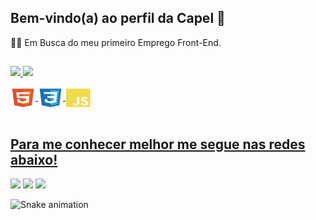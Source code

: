 ## Bem-vindo(a) ao perfil da Capel 💜


👨‍💻 Em Busca do meu primeiro Emprego Front-End.


##

 <div>
   <a href="https://github.com/CarolCapel">
    
   <img height="180em" src="https://github-readme-stats.vercel.app/api?username=CarolCapel&show_icons=true&theme=tokyonight&include_all_commits=true&count_private=true"/>
   
   <img height="180em" src="https://github-readme-stats.vercel.app/api/top-langs/?username=CarolCapel&layout=compact&langs_count=6&theme=tokyonight"/>

</div>
<div style="display: inline_block"><br>
 
  <img align="center" alt="HTML" height="30" width="40" src="https://raw.githubusercontent.com/devicons/devicon/master/icons/html5/html5-original.svg">
  
  <img align="center" alt="CSS" height="30" width="40" src="https://raw.githubusercontent.com/devicons/devicon/master/icons/css3/css3-original.svg">
  
   <img align="center" alt="Js" height="30" width="40" src="https://raw.githubusercontent.com/devicons/devicon/master/icons/javascript/javascript-plain.svg">
   
</div>
 
 <br>
 
  ## Para me conhecer melhor me segue nas redes abaixo!
 
<div> 
  
  <a href="https://instagram.com/carolcapeldev?igshid=NzZlODBkYWE4Ng=="><img src="https://img.shields.io/badge/-Instagram-%23E4405F?style=for-the-badge&logo=instagram&logoColor=white" target="_blank"></a>
  <a href = "mailto:ana.capelcosta@gmail.com"><img src="https://img.shields.io/badge/-Gmail-%23333?style=for-the-badge&logo=gmail&logoColor=white" target="_blank"></a>
  <a href="https://www.linkedin.com/in/ana-carolina-capel-c-194b601b4" target="_blank"><img src="https://img.shields.io/badge/-LinkedIn-%230077B5?style=for-the-badge&logo=linkedin&logoColor=white" target="_blank"></a> 
 
  
  ![Snake animation](https://github.com/carolcapel/carolcapel/blob/output/github-contribution-grid-snake.svg)

</div>
 
